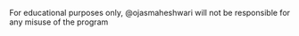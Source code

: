 For educational purposes only, @ojasmaheshwari will not be responsible for any misuse of the program

